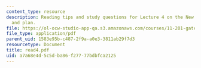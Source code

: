 ```yaml
---
content_type: resource
description: Reading tips and study questions for Lecture 4 on the New Orleans panel
  and plan.
file: https://ol-ocw-studio-app-qa.s3.amazonaws.com/courses/11-201-gateway-planning-action-fall-2007/a7a68e4d5c5dba86f27777bdbfca2125_read4.pdf
file_type: application/pdf
parent_uid: 1583e95b-c487-2f9a-a0e3-3811ab29f7d3
resourcetype: Document
title: read4.pdf
uid: a7a68e4d-5c5d-ba86-f277-77bdbfca2125
---
```

